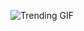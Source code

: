 ![Trending GIF](https://media1.giphy.com/media/v1.Y2lkPThiYjIxNzcydGlkbXgyNjRob2dib3R5bzlueHA4aGQwY2NjbHdlaGcydGZ2Nmk4eSZlcD12MV9naWZzX3NlYXJjaCZjdD1n/YYKoJL28YtscdUTGWA/giphy.gif)
